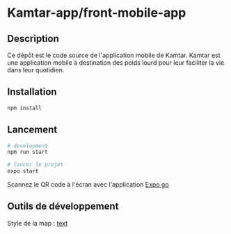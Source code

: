 # Kamtar-app/front-mobile-app

## Description

Ce dépôt est le code source de l'application mobile de Kamtar. Kamtar est une application mobile à destination des poids lourd pour leur faciliter la vie dans leur quotidien.

## Installation

```bash
npm install
```

## Lancement

```bash
# development
npm run start
```

```bash
# lancer le projet
expo start
```

Scannez le QR code à l'écran avec l'application [Expo go](https://expo.dev/client)

## Outils de développement

Style de la map : [text](https://mapstyle.withgoogle.com/)
